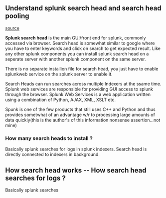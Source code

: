 ## Understand splunk search head and search head pooling

[source](https://www.learnsplunk.com/splunk-search-head.html)

**Splunk search head**
is the main GUI/front end for splunk, commonly accessed via browser.  Search head is somewhat similar to google where you have to enter
keywords and click on search to get expected
result.  Like any other splunk components you can install splunk search head on 
a seperate server with another splunk component on the same server.

There is no separate installion file for search head, you just have to enable splunkweb service on the splunk server to enable it.


Search Heads can run searches across multiple Indexers at the ssame time.  Splunk web services are responsible for providing GUI access to
splunk through the browser.  Splunk Web Services is a web application written using a combination of Python, AJAX, XML, XSLT etc.

Spunk is one of the few products that still uses C++ and Python and thus provides sometwhat of an advantage w/r to processing large amounts of data quickly(this is the author's of this information nonsense assertion...not mine)



### How many search heads to install ?

Basically splunk searches for logs in splunk indexers.  Search head is directly connected to indexers in background. 


## How search head works -- How search head searches for logs ?


Basically splunk searches 